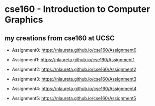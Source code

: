 # cse160 - Introduction to Computer Graphics
## my creations from cse160 at UCSC

* Assignment0: https://nlaureta.github.io/cse160/Assignment0

* Assignment1: https://nlaureta.github.io/cse160/Assignment1

* Assignment2: https://nlaureta.github.io/cse160/Assignment2

* Assignment3: https://nlaureta.github.io/cse160/Assignment3

* Assignment4: https://nlaureta.github.io/cse160/Assignment4

* Assignment5: https://nlaureta.github.io/cse160/Assignment5
